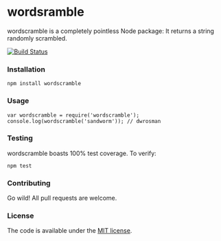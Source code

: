 # wordsramble
wordscramble is a completely pointless Node package: It returns a string randomly scrambled.

[![Build Status](https://travis-ci.org/bhalash/wordscramble.svg?branch=master)](https://travis-ci.org/bhalash/wordscramble)

### Installation

    npm install wordscramble

### Usage

    var wordscramble = require('wordscramble');
    console.log(wordscramble('sandworm')); // dwrosman

### Testing
wordscramble boasts 100% test coverage. To verify:

    npm test

### Contributing
Go wild! All pull requests are welcome.

### License
The code is available under the [MIT license](/LICENSE).
